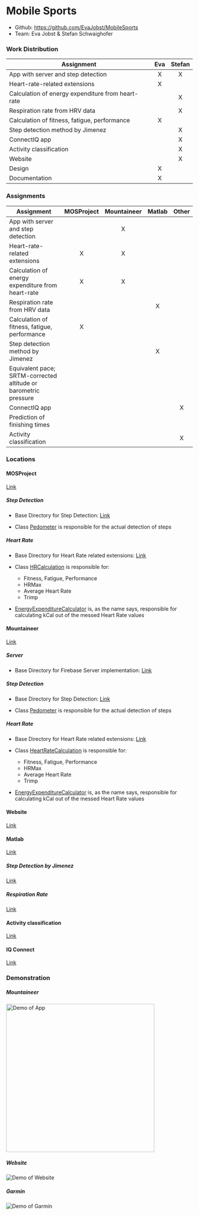 # Mobile Sports
- Github: https://github.com/EvaJobst/MobileSports
- Team: Eva Jobst & Stefan Schwaighofer

### Work Distribution
| Assignment | Eva | Stefan |
|---|:---:|:---:|
| App with server and step detection | X | X |
| Heart-rate-related extensions | X | |
| Calculation of energy expenditure from heart-rate | | X |
| Respiration rate from HRV data | | X |
| Calculation of fitness, fatigue, performance | X | |
| Step detection method by Jimenez | | X |
| ConnectIQ app | | X |
| Activity classification | | X |
| Website | | X |
| Design | X | |
| Documentation | X | |

### Assignments
| Assignment | MOSProject | Mountaineer | Matlab | Other |
|---|:---:|:---:|:---:|:---:|
| App with server and step detection |  | X | | |
| Heart-rate-related extensions | X | X | | |
| Calculation of energy expenditure from heart-rate | X | X | | |
| Respiration rate from HRV data | | | X | |
| Calculation of fitness, fatigue, performance | X | | | |
| Step detection method by Jimenez | | | X | |
| Equivalent pace; SRTM-corrected altitude or barometric pressure | | | | |
| ConnectIQ app | | | | X |
| Prediction of finishing times | | | | |
| Activity classification | | | | X |

### Locations
#### MOSProject
[Link](https://github.com/EvaJobst/MobileSports/tree/master/src/MOSProject)

##### Step Detection
- Base Directory for Step Detection: [Link](https://github.com/EvaJobst/MobileSports/tree/master/src/MOSProject/app/src/main/java/at/fhooe/mos/app/mosproject/pedometer)

- Class [Pedometer](https://github.com/EvaJobst/MobileSports/blob/master/src/MOSProject/app/src/main/java/at/fhooe/mos/app/mosproject/pedometer/Pedometer.java) is responsible for the actual detection of steps


##### Heart Rate
- Base Directory for Heart Rate related extensions: [Link](https://github.com/EvaJobst/MobileSports/tree/master/src/MOSProject/app/src/main/java/at/fhooe/mos/app/mosproject/heartrate)

- Class [HRCalculation](https://github.com/EvaJobst/MobileSports/blob/master/src/MOSProject/app/src/main/java/at/fhooe/mos/app/mosproject/heartrate/HRCalculation.java) is responsible for:
  - Fitness, Fatigue, Performance
  - HRMax
  - Average Heart Rate
  - Trimp    


- [EnergyExpenditureCalculator](https://github.com/EvaJobst/MobileSports/blob/master/src/MOSProject/app/src/main/java/at/fhooe/mos/app/mosproject/heartrate/EnergyExpenditureCalculator.java) is, as the name says, responsible for calculating kCal out of the messed Heart Rate values

#### Mountaineer
[Link](https://github.com/EvaJobst/MobileSports/tree/master/src/Mountaineer)

##### Server
- Base Directory for Firebase Server implementation: [Link](https://github.com/EvaJobst/MobileSports/tree/master/src/Mountaineer/app/src/main/java/at/fhooe/mos/mountaineer/persistence)

##### Step Detection
- Base Directory for Step Detection: [Link](https://github.com/EvaJobst/MobileSports/tree/master/src/Mountaineer/app/src/main/java/at/fhooe/mos/mountaineer/sensors/stepsensor)

- Class [Pedometer](https://github.com/EvaJobst/MobileSports/blob/master/src/Mountaineer/app/src/main/java/at/fhooe/mos/mountaineer/sensors/stepsensor/Pedometer.java) is responsible for the actual detection of steps

##### Heart Rate
- Base Directory for Heart Rate related extensions: [Link](https://github.com/EvaJobst/MobileSports/tree/master/src/Mountaineer/app/src/main/java/at/fhooe/mos/mountaineer/sensors/heartrate)

- Class [HeartRateCalculation](https://github.com/EvaJobst/MobileSports/blob/master/src/Mountaineer/app/src/main/java/at/fhooe/mos/mountaineer/model/calculations/HeartRateCalculation.java) is responsible for:
  - Fitness, Fatigue, Performance
  - HRMax
  - Average Heart Rate
  - Trimp  


- [EnergyExpenditureCalculator](https://github.com/EvaJobst/MobileSports/blob/master/src/Mountaineer/app/src/main/java/at/fhooe/mos/mountaineer/model/calculations/EnergyExpenditureCalculator.java) is, as the name says, responsible for calculating kCal out of the messed Heart Rate values



#### Website
[Link](https://github.com/EvaJobst/MobileSports/tree/master/src/MountaineerWeb)

#### Matlab
[Link](https://github.com/EvaJobst/MobileSports/tree/master/matlab)

##### Step Detection by Jimenez
[Link](https://github.com/EvaJobst/MobileSports/tree/master/matlab/detectStepsAcceleration)

##### Respiration Rate
[Link](https://github.com/EvaJobst/MobileSports/tree/master/matlab/heartRateVariation)


#### Activity classification
[Link](https://github.com/EvaJobst/MobileSports/tree/master/weka)

#### IQ Connect
[Link](https://github.com/EvaJobst/MobileSports/tree/master/src/Garmin/Stopwatch)

### Demonstration
##### Mountaineer
 <img src="https://github.com/EvaJobst/MobileSports/blob/master/images/gifs/app_demo_small.gif" alt="Demo of App" height="400">

##### Website
![Demo of Website](https://github.com/EvaJobst/MobileSports/blob/master/images/gifs/website_demo.gif)

##### Garmin
![Demo of Garmin](https://github.com/EvaJobst/MobileSports/blob/master/images/garmin_images/button_description.png)
